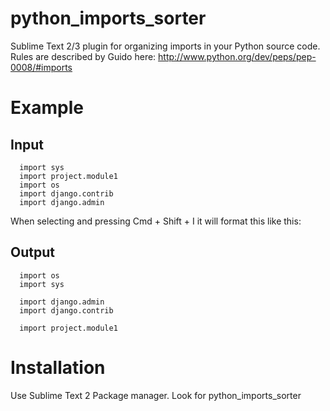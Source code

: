 python_imports_sorter
======================

Sublime Text 2/3 plugin for organizing imports in your Python source code. 
Rules are described by Guido here: http://www.python.org/dev/peps/pep-0008/#imports


Example 
========
Input
--------

```
  import sys
  import project.module1
  import os
  import django.contrib
  import django.admin
```

When selecting and pressing Cmd + Shift + I  it will format this like this:

Output
-------

```
  import os
  import sys
  
  import django.admin
  import django.contrib
  
  import project.module1
```

Installation
============

Use Sublime Text 2 Package manager. Look for python_imports_sorter
